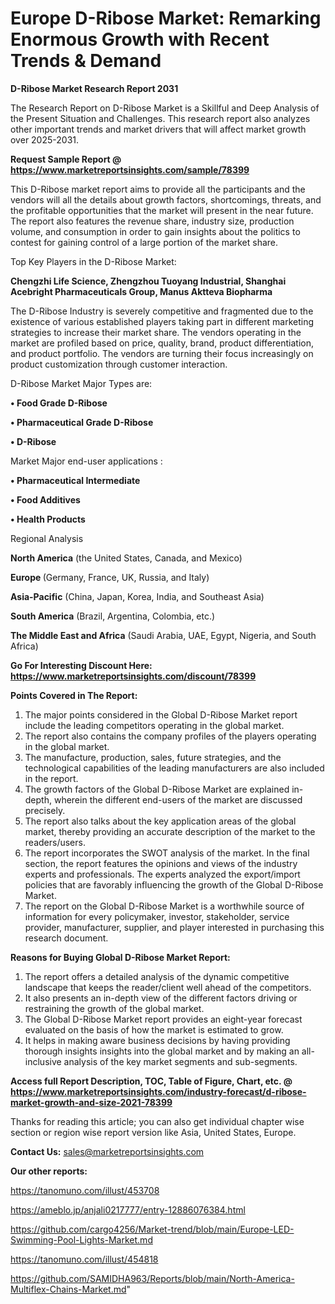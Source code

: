 # Europe D-Ribose Market: Remarking Enormous Growth with Recent Trends & Demand

<strong>D-Ribose Market Research Report 2031</strong>

The Research Report on D-Ribose Market is a Skillful and Deep Analysis of the Present Situation and Challenges. This research report also analyzes other important trends and market drivers that will affect market growth over 2025-2031.

<strong>Request Sample Report @ <a href=https://www.marketreportsinsights.com/sample/78399>https://www.marketreportsinsights.com/sample/78399</a></strong>

This D-Ribose market report aims to provide all the participants and the vendors will all the details about growth factors, shortcomings, threats, and the profitable opportunities that the market will present in the near future. The report also features the revenue share, industry size, production volume, and consumption in order to gain insights about the politics to contest for gaining control of a large portion of the market share.

Top Key Players in the D-Ribose Market:

<strong>Chengzhi Life Science, Zhengzhou Tuoyang Industrial, Shanghai Acebright Pharmaceuticals Group, Manus Aktteva Biopharma</strong>

The D-Ribose Industry is severely competitive and fragmented due to the existence of various established players taking part in different marketing strategies to increase their market share. The vendors operating in the market are profiled based on price, quality, brand, product differentiation, and product portfolio. The vendors are turning their focus increasingly on product customization through customer interaction.

D-Ribose Market Major Types are:

<strong>• Food Grade D-Ribose

• Pharmaceutical Grade D-Ribose

• D-Ribose</strong>

Market Major end-user applications :

<strong>• Pharmaceutical Intermediate

• Food Additives

• Health Products</strong>

Regional Analysis

</u><strong><b>North America</b></strong> (the United States, Canada, and Mexico)

<strong><b>Europe </b></strong>(Germany, France, UK, Russia, and Italy)

<strong><b>Asia-Pacific</b></strong> (China, Japan, Korea, India, and Southeast Asia)

<strong><b>South America</b></strong> (Brazil, Argentina, Colombia, etc.)

<strong><b>The Middle East and Africa</b></strong> (Saudi Arabia, UAE, Egypt, Nigeria, and South Africa)

<strong>Go For Interesting Discount Here: <a href=https://www.marketreportsinsights.com/discount/78399>https://www.marketreportsinsights.com/discount/78399</a></strong>

<strong>Points Covered in The Report:</strong>
<ol>
  <li>The major points considered in the Global D-Ribose Market report include the leading competitors operating in the global market.</li>
  <li>The report also contains the company profiles of the players operating in the global market.</li>
  <li>The manufacture, production, sales, future strategies, and the technological capabilities of the leading manufacturers are also included in the report.</li>
  <li>The growth factors of the Global D-Ribose Market are explained in-depth, wherein the different end-users of the market are discussed precisely.</li>
  <li>The report also talks about the key application areas of the global market, thereby providing an accurate description of the market to the readers/users.</li>
  <li>The report incorporates the SWOT analysis of the market. In the final section, the report features the opinions and views of the industry experts and professionals. The experts analyzed the export/import policies that are favorably influencing the growth of the Global D-Ribose Market.</li>
  <li>The report on the Global D-Ribose Market is a worthwhile source of information for every policymaker, investor, stakeholder, service provider, manufacturer, supplier, and player interested in purchasing this research document.</li>
</ol>
<strong>Reasons for Buying Global D-Ribose Market Report:</strong>

<ol>
  <li>The report offers a detailed analysis of the dynamic competitive landscape that keeps the reader/client well ahead of the competitors.</li>
  <li>It also presents an in-depth view of the different factors driving or restraining the growth of the global market.</li>
  <li>The Global D-Ribose Market report provides an eight-year forecast evaluated on the basis of how the market is estimated to grow.</li>
  <li>It helps in making aware business decisions by having providing thorough insights insights into the global market and by making an all-inclusive analysis of the key market segments and sub-segments.</li>
</ol>
<strong>Access full Report Description, TOC, Table of Figure, Chart, etc. @ <a href=https://www.marketreportsinsights.com/industry-forecast/d-ribose-market-growth-and-size-2021-78399>https://www.marketreportsinsights.com/industry-forecast/d-ribose-market-growth-and-size-2021-78399</a></strong>


Thanks for reading this article; you can also get individual chapter wise section or region wise report version like Asia, United States, Europe.

<strong>Contact Us:</strong>
sales@marketreportsinsights.com

<strong>Our other reports:</strong>

<a href=https://tanomuno.com/illust/453708>https://tanomuno.com/illust/453708</a>

<a href=https://ameblo.jp/anjali0217777/entry-12886076384.html>https://ameblo.jp/anjali0217777/entry-12886076384.html</a>

<a href=https://github.com/cargo4256/Market-trend/blob/main/Europe-LED-Swimming-Pool-Lights-Market.md>https://github.com/cargo4256/Market-trend/blob/main/Europe-LED-Swimming-Pool-Lights-Market.md</a>

<a href=https://tanomuno.com/illust/454818>https://tanomuno.com/illust/454818</a>

<a href=https://github.com/SAMIDHA963/Reports/blob/main/North-America-Multiflex-Chains-Market.md>https://github.com/SAMIDHA963/Reports/blob/main/North-America-Multiflex-Chains-Market.md</a>"
